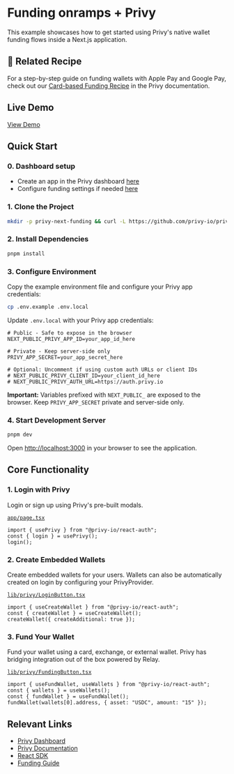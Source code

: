# Funding onramps + Privy

This example showcases how to get started using Privy's native wallet funding flows inside a Next.js application.

## 📖 Related Recipe

For a step-by-step guide on funding wallets with Apple Pay and Google Pay, check out our [Card-based Funding Recipe](https://docs.privy.io/recipes/card-based-funding) in the Privy documentation.

## Live Demo

[View Demo]({{DEPLOY_URL}})

## Quick Start

### 0. Dashboard setup

- Create an app in the Privy dashboard [here](https://dashboard.privy.io/)
- Configure funding settings if needed [here](https://docs.privy.io/recipes/card-based-funding#funding-wallets-with-apple-pay-and-google-pay)

### 1. Clone the Project

```bash
mkdir -p privy-next-funding && curl -L https://github.com/privy-io/privy-examples/archive/main.tar.gz | tar -xz --strip=3 -C privy-next-funding examples-main/examples/privy-next-funding && cd privy-next-funding
```

### 2. Install Dependencies

```bash
pnpm install
```

### 3. Configure Environment

Copy the example environment file and configure your Privy app credentials:

```bash
cp .env.example .env.local
```

Update `.env.local` with your Privy app credentials:

```env
# Public - Safe to expose in the browser
NEXT_PUBLIC_PRIVY_APP_ID=your_app_id_here

# Private - Keep server-side only
PRIVY_APP_SECRET=your_app_secret_here

# Optional: Uncomment if using custom auth URLs or client IDs
# NEXT_PUBLIC_PRIVY_CLIENT_ID=your_client_id_here
# NEXT_PUBLIC_PRIVY_AUTH_URL=https://auth.privy.io
```

**Important:** Variables prefixed with `NEXT_PUBLIC_` are exposed to the browser. Keep `PRIVY_APP_SECRET` private and server-side only.

### 4. Start Development Server

```bash
pnpm dev
```

Open [http://localhost:3000](http://localhost:3000) in your browser to see the application.

## Core Functionality

### 1. Login with Privy

Login or sign up using Privy's pre-built modals.

[`app/page.tsx`](./app/page.tsx)

```tsx
import { usePrivy } from "@privy-io/react-auth";
const { login } = usePrivy();
login();
```

### 2. Create Embedded Wallets

Create embedded wallets for your users. Wallets can also be automatically created on login by configuring your PrivyProvider.

[`lib/privy/LoginButton.tsx`](./lib/privy/LoginButton.tsx)

```tsx
import { useCreateWallet } from "@privy-io/react-auth";
const { createWallet } = useCreateWallet();
createWallet({ createAdditional: true });
```

### 3. Fund Your Wallet

Fund your wallet using a card, exchange, or external wallet. Privy has bridging integration out of the box powered by Relay.

[`lib/privy/FundingButton.tsx`](./lib/privy/FundingButton.tsx)

```tsx
import { useFundWallet, useWallets } from "@privy-io/react-auth";
const { wallets } = useWallets();
const { fundWallet } = useFundWallet();
fundWallet(wallets[0].address, { asset: "USDC", amount: "15" });
```

## Relevant Links

- [Privy Dashboard](https://dashboard.privy.io)
- [Privy Documentation](https://docs.privy.io)
- [React SDK](https://www.npmjs.com/package/@privy-io/react-auth)
- [Funding Guide](https://docs.privy.io/guide/react/recipes/misc/funding)
